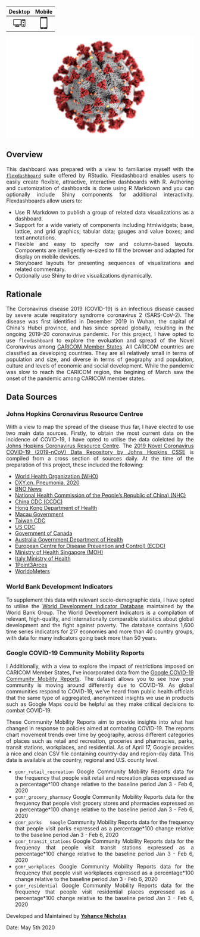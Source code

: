 |**Desktop** | **Mobile** |
| :--: | :--:  |
|[![Desktop Version](tower-pc.png)][1] |  [![Mobile Version](smartphone-call.png)][2]|

![](Eauiqh0XQAAME57.jpg)

## Overview

This dashboard was prepared with a view to familiarise myself with the [`flexdashboard`](https://rmarkdown.rstudio.com/flexdashboard/) suite offered by RStudio. Flexdashboard enables users to easily create flexible, attractive, interactive dashboards with R. Authoring and customization of dashboards is done using R Markdown and you can optionally include Shiny components for additional interactivity. Flexdashboards allow users to:

- Use R Markdown to publish a group of related data visualizations as a dashboard.
- Support for a wide variety of components including htmlwidgets; base, lattice, and grid graphics; tabular data; gauges and value boxes; and text annotations.
- Flexible and easy to specify row and column-based layouts. Components are intelligently re-sized to fill the browser and adapted for display on mobile devices.
- Storyboard layouts for presenting sequences of visualizations and related commentary.
- Optionally use Shiny to drive visualizations dynamically.

## Rationale

The Coronavirus disease 2019 (COVID-19) is an infectious disease caused by severe acute respiratory syndrome coronavirus 2 (SARS-CoV-2). The disease was first identified in December 2019 in Wuhan, the capital of China's Hubei province, and has since spread globally, resulting in the ongoing 2019–20 coronavirus pandemic. For this project, I have opted to use `flexdashboard` to explore the evoluation and spread of the Novel Coronavirus among [CARICOM Member States](https://caricom.org/member-states-and-associate-members/). All CARICOM countries are classified as developing countries. They are all relatively small in terms of population and size, and diverse in terms of geography and population, culture and levels of economic and social development.  While the pandemic was slow to reach the CARICOM region, the begining of March saw the onset of the pandemic among CARICOM member states. 

## Data Sources

### Johns Hopkins Coronavirus Resource Centree

With a view to map the spread of the disease thus far, I have elected to use two main data sources. Firstly, to obtain the most current data on the incidence of COVID-19, I have opted to utilise the data colelcted by the [Johns Hopkins Coronavirus Resource Centre](https://coronavirus.jhu.edu/). The [2019 Novel Coronavirus COVID-19 (2019-nCoV) Data Repository by Johns Hopkins CSSE](https://github.com/CSSEGISandData/COVID-19) is compiled from a cross section of sources daily. At the time of the preparation of this project, these included the following: 

* [World Health Organization (WHO)](https://www.who.int/ )
* [DXY.cn. Pneumonia. 2020](http://3g.dxy.cn/newh5/view/pneumonia.  )
* [BNO News](https://bnonews.com/index.php/2020/02/the-latest-coronavirus-cases/  )
* [National Health Commission of the People’s Republic of China) (NHC)](http://www.nhc.gov.cn/xcs/yqtb/list_gzbd.shtml )
* [China CDC (CCDC)](http://weekly.chinacdc.cn/news/TrackingtheEpidemic.htm )
* [Hong Kong Department of Health](https://www.chp.gov.hk/en/features/102465.html )
* [Macau Government](https://www.ssm.gov.mo/portal/ )
* [Taiwan CDC](https://sites.google.com/cdc.gov.tw/2019ncov/taiwan?authuser=0 )
* [US CDC](https://www.cdc.gov/coronavirus/2019-ncov/index.html )
* [Government of Canada](https://www.canada.ca/en/public-health/services/diseases/coronavirus.html )
* [Australia Government Department of Health](https://www.health.gov.au/news/coronavirus-update-at-a-glance )
* [European Centre for Disease Prevention and Control) (ECDC)](https://www.ecdc.europa.eu/en/geographical-distribution-2019-ncov-cases )
* [Ministry of Health Singapore (MOH)](https://www.moh.gov.sg/covid-19)
* [Italy Ministry of Health](http://www.salute.gov.it/nuovocoronavirus)
* [1Point3Arces](https://coronavirus.1point3acres.com/en)
* [WorldoMeters](https://www.worldometers.info/coronavirus/)

### World Bank Development Indicators

To supplement this data with relevant socio-demographic data, I have opted to utilise the [World Development Indicator Database](http://datatopics.worldbank.org/world-development-indicators/) maintained by the World Bank Group. The World Development Indicators is a compilation of relevant, high-quality, and internationally comparable statistics about global development and the fight against poverty. The database contains 1,600 time series indicators for 217 economies and more than 40 country groups, with data for many indicators going back more than 50 years.

### Google COVID-19 Community Mobility Reports
I
Additionally, with a view to explore the impact of restrictions imposed on CARICOM Member States, I've incorporated data from the [Google COVID-19 Community Mobility Reports](https://www.google.com/covid19/mobility/). The dataset allows you to see how your community is moving around differently due to COVID-19. As global communities respond to COVID-19, we've heard from public health officials that the same type of aggregated, anonymized insights we use in products such as Google Maps could be helpful as they make critical decisions to combat COVID-19.

These Community Mobility Reports aim to provide insights into what has changed in response to policies aimed at combating COVID-19. The reports chart movement trends over time by geography, across different categories of places such as retail and recreation, groceries and pharmacies, parks, transit stations, workplaces, and residential. As of April 17, Google provides a nice and clean CSV file containing country-day and region-day data. This data is available at the country, regional and U.S. county level.

- `gcmr_retail_recreation`	Google Community Mobility Reports data for the frequency that people visit retail and recreation places expressed as a percentage*100 change relative to the baseline period Jan 3 - Feb 6, 2020
- `gcmr_grocery_pharmacy`	Google Community Mobility Reports data for the frequency that people visit grocery stores and pharmacies expressed as a percentage*100 change relative to the baseline period Jan 3 - Feb 6, 2020
- `gcmr_parks	Google` Community Mobility Reports data for the frequency that people visit parks expressed as a percentage*100 change relative to the baseline period Jan 3 - Feb 6, 2020
- `gcmr_transit_stations`	Google Community Mobility Reports data for the frequency that people visit transit stations expressed as a percentage*100 change relative to the baseline period Jan 3 - Feb 6, 2020
- `gcmr_workplaces`	Google Community Mobility Reports data for the frequency that people visit workplaces expressed as a percentage*100 change relative to the baseline period Jan 3 - Feb 6, 2020
- `gcmr_residential`	Google Community Mobility Reports data for the frequency that people visit residential places expressed as a percentage*100 change relative to the baseline period Jan 3 - Feb 6, 2020

Developed and Maintained by [**Yohance Nicholas**](https://www.linkedin.com/in/yohance-nicholas/) 

Date: May 5th 2020

[1]: https://yohance-nicholas.github.io/caricom_covid19_dashboard/3_caricom_covid19_flexdashboard_V3.html
[2]: https://yohance-nicholas.github.io/caricom_covid19_dashboard/3_caricom_covid19_flexdashboard_V4.html
[3]: https://github.com/yohance-nicholas


<style>
body {
text-align: justify}
</style>

<link rel="shortcut icon" type="image/x-icon" href="coronavirus__1__WfK_icon.ico">



